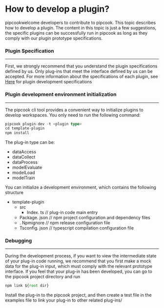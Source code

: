 # How to develop a plugin?

pipcookwelcome developers to contribute to pipcook. This topic describes how to develop a plugin. The content in this topic is just a few suggestions, the specific plugins can be successfully run in pipcook as long as they comply with our plugin prototype specifications.


<a name="ff93a5f0"></a>
### Plugin Specification

---

First, we strongly recommend that you understand the plugin specifications defined by us. Only plug-ins that meet the interface defined by us can be accepted. For more information about the specifications of each plugin, see [Here](https://alibaba.github.io/pipcook/doc/developer%20guide-en) for plugin development specifications


<a name="bf4fba37"></a>
### Plugin development environment initialization

---

The pipcook cli tool provides a convenient way to initialize plugins to develop workspaces. You only need to run the following command:

```typescript
pipcook plugin-dev -t <plugin type>
cd template-plugin
npm install
```

The plug-in type can be:

- dataAccess
- dataCollect
- dataProcess
- modelEvaluate
- modelLoad
- modelTrain

You can initialize a development environment, which contains the following structure

- template-plugin
  - src
    - Index. ts // plug-in code main entry
  - Package. json // npm project configuration and dependency files
  - . Npmignore // npm release configuration file
  - Tsconfig. json // typescript compilation configuration file


<a name="b7c0bfff"></a>
### Debugging

---

During the development process, if you want to view the intermediate state of your plug-in code running, we recommend that you first make a mock data for the plug-in input, which must comply with the relevant prototype interface. If you feel that your plug-in has been developed, you can go to the pipcook project directory and run

```typescript
npm link ${root dir}
```

Install the plug-in to the pipcook project, and then create a test file in the examples file to link your plug-in to other related plug-ins/
